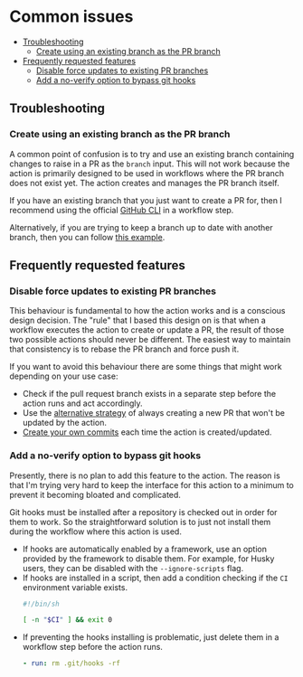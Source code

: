 # Common issues

- [Troubleshooting](#troubleshooting)
  - [Create using an existing branch as the PR branch](#create-using-an-existing-branch-as-the-pr-branch)
- [Frequently requested features](#use-case-create-a-pull-request-to-update-x-on-release)
  - [Disable force updates to existing PR branches](#disable-force-updates-to-existing-pr-branches)
  - [Add a no-verify option to bypass git hooks](#add-a-no-verify-option-to-bypass-git-hooks)

## Troubleshooting

### Create using an existing branch as the PR branch

A common point of confusion is to try and use an existing branch containing changes to raise in a PR as the `branch` input. This will not work because the action is primarily designed to be used in workflows where the PR branch does not exist yet. The action creates and manages the PR branch itself.

If you have an existing branch that you just want to create a PR for, then I recommend using the official [GitHub CLI](https://cli.github.com/manual/gh_pr_create) in a workflow step.

Alternatively, if you are trying to keep a branch up to date with another branch, then you can follow [this example](https://github.com/peter-evans/create-pull-request/blob/main/docs/examples.md#keep-a-branch-up-to-date-with-another).

## Frequently requested features

### Disable force updates to existing PR branches

This behaviour is fundamental to how the action works and is a conscious design decision. The "rule" that I based this design on is that when a workflow executes the action to create or update a PR, the result of those two possible actions should never be different. The easiest way to maintain that consistency is to rebase the PR branch and force push it.

If you want to avoid this behaviour there are some things that might work depending on your use case:
- Check if the pull request branch exists in a separate step before the action runs and act accordingly.
- Use the [alternative strategy](https://github.com/peter-evans/create-pull-request#alternative-strategy---always-create-a-new-pull-request-branch) of always creating a new PR that won't be updated by the action.
- [Create your own commits](https://github.com/peter-evans/create-pull-request#create-your-own-commits) each time the action is created/updated.

### Add a no-verify option to bypass git hooks

Presently, there is no plan to add this feature to the action.
The reason is that I'm trying very hard to keep the interface for this action to a minimum to prevent it becoming bloated and complicated.

Git hooks must be installed after a repository is checked out in order for them to work.
So the straightforward solution is to just not install them during the workflow where this action is used.

- If hooks are automatically enabled by a framework, use an option provided by the framework to disable them. For example, for Husky users, they can be disabled with the `--ignore-scripts` flag.
- If hooks are installed in a script, then add a condition checking if the `CI` environment variable exists.
   ```sh
   #!/bin/sh

   [ -n "$CI" ] && exit 0
   ```
- If preventing the hooks installing is problematic, just delete them in a workflow step before the action runs.
   ```yml
   - run: rm .git/hooks -rf
   ```
